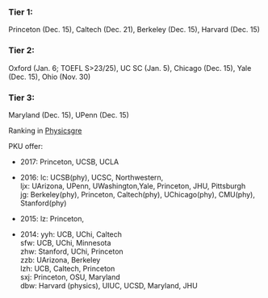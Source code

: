 ### Tier 1: 
Princeton (Dec. 15), Caltech (Dec. 21), Berkeley (Dec. 15), Harvard (Dec. 15)

### Tier 2: 
Oxford (Jan. 6; TOEFL S>23/25), UC SC (Jan. 5), Chicago (Dec. 15), Yale (Dec. 15), Ohio (Nov. 30)

### Tier 3: 
Maryland (Dec. 15), UPenn (Dec. 15)


Ranking in [Physicsgre](https://physicsgre.com/viewtopic.php?f=21&t=1536&p=12956&hilit=astro+Yale#p12956)

PKU offer: 
* 2017: Princeton, UCSB, UCLA 

* 2016: 
lc: UCSB(phy), UCSC, Northwestern,  
ljx: UArizona, UPenn, UWashington,Yale, Princeton, JHU, Pittsburgh  
jg: Berkeley(phy), Princeton, Caltech(phy), UChicago(phy), CMU(phy), Stanford(phy) 

* 2015:
lz: Princeton, 

* 2014:
yyh: UCB, UChi, Caltech  
sfw: UCB, UChi, Minnesota  
zhw: Stanford, UChi, Princeton  
zzb: UArizona, Berkeley  
lzh: UCB, Caltech, Princeton  
sxj: Princeton, OSU, Maryland  
dbw: Harvard (physics), UIUC, UCSD, Maryland, JHU


